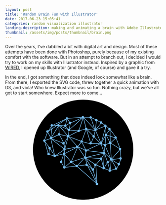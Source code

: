 ```yaml
---
layout: post
title: 'Random Brain Fun with Illustrator'
date: 2017-06-23 15:05:41
categories: random visualization illustrator
landing-description: making and animating a brain with Adobe Illustrator
thumbnail: /assets/img/posts/thumbnail/brain.png
---
```


Over the years, I've dabbled a bit with digital art and design. Most of these attempts have been done with Photoshop, purely because of my existing comfort with the software. But in an attempt to branch out, I decided I would try to work on my skills with Illustrator instead. Inspired by a graphic from [WIRED](https://www.youtube.com/watch?v=Bxp9Rh7srIg), I opened up Illustrator (and Google, of course) and gave it a try.

In the end, I got something that does indeed look somewhat like a brain. From there, I exported the SVG code, threw together a quick animation with D3, and viola! Who knew Illustrator was so fun. Nothing crazy, but we've all got to start somewhere. Expect more to come...

<style>
    #brain_viz_container {
        width: 325px;
        margin: auto;
    }

    #brain_viz {
        width: 100%;
        height: auto;
    }

    #brain_viz line {
        fill: none;
        stroke: #77bdee;
        stroke-width: 3;
    }

    #brain_viz circle:not(#background_circle) {
        fill: #77bdee;
    }
</style>

<div id="brain_viz_container">
    <svg id="brain_viz" viewBox="-50 -50 600 600">
        <circle id="background_circle" cx="250" cy="250" r="300"/>
        <line x1="356.396" y1="213.275" x2="295.861" y2="212.697"/>
        <line x1="266.287" y1="254.945" x2="356.396" y2="213.275"/>
        <line x1="262.855" y1="297.188" x2="375.528" y2="270.223"/>
        <line x1="139.737" y1="247.904" x2="80.657" y2="287.807"/>
        <line x1="56.247" y1="182.52" x2="139.737" y2="247.904"/>
        <line x1="56.247" y1="182.52" x2="106.944" y2="157.976"/>
        <line x1="135.713" y1="212.697" x2="56.247" y2="182.52"/>
        <line x1="106.944" y1="157.976" x2="135.713" y2="212.697"/>
        <line x1="177.224" y1="322.676" x2="136.987" y2="357.548"/>
        <line x1="210.754" y1="348.16" x2="177.224" y2="322.676"/>
        <line x1="273.791" y1="340.111" x2="210.754" y2="348.16"/>
        <line x1="332.804" y1="454.115" x2="273.791" y2="340.111"/>
        <line x1="260.378" y1="295.854" x2="326.099" y2="341.453"/>
        <line x1="268.426" y1="256.957" x2="260.378" y2="295.854"/>
        <line x1="240.261" y1="200.626" x2="268.426" y2="256.957"/>
        <line x1="295.25" y1="215.379" x2="240.261" y2="200.626"/>
        <line x1="314.027" y1="171.12" x2="295.25" y2="215.379"/>
        <line x1="356.945" y1="215.379" x2="314.027" y2="171.12"/>
        <line x1="377.062" y1="271.711" x2="356.945" y2="215.379"/>
        <line x1="358.287" y1="303.9" x2="377.062" y2="271.711"/>
        <line x1="373.04" y1="362.912" x2="358.287" y2="303.9"/>
        <line x1="395.841" y1="325.357" x2="373.04" y2="362.912"/>
        <line x1="410.595" y1="374.982" x2="395.841" y2="325.357"/>
        <line x1="417.971" y1="308.499" x2="464.242" y2="337.43"/>
        <line x1="449.488" y1="364.254" x2="417.971" y2="308.499"/>
        <line x1="417.3" y1="309.266" x2="476.112" y2="302.424"/>
        <line x1="379.746" y1="222.086" x2="417.3" y2="309.266"/>
        <line x1="411.936" y1="208.674" x2="379.746" y2="222.086"/>
        <line x1="472.29" y1="246.497" x2="411.936" y2="208.674"/>
        <line x1="386.453" y1="160.39" x2="446.808" y2="180.508"/>
        <line x1="410.595" y1="128.201" x2="386.453" y2="160.39"/>
        <line x1="322.075" y1="134.907" x2="295.25" y2="55.776"/>
        <line x1="268.426" y1="125.519" x2="322.075" y2="134.907"/>
        <line x1="250.99" y1="55.776" x2="268.426" y2="125.519"/>
        <line x1="171.859" y1="90.647" x2="250.99" y2="55.776"/>
        <line x1="154.423" y1="62.481" x2="171.859" y2="90.647"/>
        <line x1="57.856" y1="181.85" x2="37.738" y2="142.954"/>
        <line x1="17.62" y1="196.603" x2="57.856" y2="181.85"/>
        <line x1="49.809" y1="239.521" x2="17.62" y2="196.603"/>
        <line x1="44.444" y1="278.416" x2="49.809" y2="239.521"/>
        <line x1="323.014" y1="131.822" x2="250.99" y2="55.776"/>
        <line x1="357.616" y1="212.697" x2="323.014" y2="131.822"/>
        <line x1="386.185" y1="159.787" x2="357.616" y2="212.697"/>
        <line x1="323.014" y1="131.822" x2="386.185" y2="106.272"/>
        <line x1="330.055" y1="71.267" x2="323.014" y2="131.822"/>
        <line x1="37.738" y1="142.954" x2="154.423" y2="62.481"/>
        <line x1="65.099" y1="103.858" x2="56.247" y2="182.52"/>
        <line x1="104.53" y1="103.858" x2="65.099" y2="103.858"/>
        <line x1="142.755" y1="106.876" x2="104.53" y2="103.858"/>
        <line x1="165.287" y1="131.822" x2="142.755" y2="106.876"/>
        <line x1="223.831" y1="137.053" x2="165.287" y2="131.822"/>
        <line x1="268.693" y1="124.781" x2="223.831" y2="137.053"/>
        <line x1="241.132" y1="200.626" x2="268.693" y2="124.781"/>
        <line x1="217.795" y1="232.413" x2="241.132" y2="200.626"/>
        <line x1="160.849" y1="170.248" x2="217.795" y2="232.413"/>
        <line x1="106.944" y1="157.976" x2="160.849" y2="170.248"/>
        <line x1="56.247" y1="182.52" x2="106.944" y2="157.976"/>
        <line x1="165.287" y1="131.822" x2="104.53" y2="103.858"/>
        <line x1="160.849" y1="170.248" x2="165.287" y2="131.822"/>
        <line x1="241.132" y1="200.626" x2="160.849" y2="170.248"/>
        <line x1="217.795" y1="232.413" x2="241.132" y2="200.626"/>
        <line x1="139.737" y1="247.904" x2="217.795" y2="232.413"/>
        <line x1="160.849" y1="170.248" x2="139.737" y2="247.904"/>
        <line x1="104.53" y1="103.858" x2="106.944" y2="157.976"/>
        <line x1="142.755" y1="106.876" x2="154.423" y2="62.817"/>
        <line x1="171.538" y1="90.086" x2="142.755" y2="106.876"/>
        <line x1="165.287" y1="131.822" x2="174.139" y2="88.568"/>
        <line x1="250.99" y1="55.776" x2="165.287" y2="131.822"/>
        <line x1="223.831" y1="137.053" x2="250.99" y2="55.776"/>
        <line x1="160.849" y1="170.248" x2="223.831" y2="137.053"/>
        <line x1="135.713" y1="212.697" x2="160.849" y2="170.248"/>
        <line x1="139.737" y1="247.904" x2="135.713" y2="212.697"/>
        <line x1="137.122" y1="274.661" x2="139.737" y2="247.904"/>
        <line x1="217.795" y1="232.413" x2="137.122" y2="274.661"/>
        <line x1="178.163" y1="323.348" x2="217.795" y2="232.413"/>
        <line x1="261.452" y1="296.188" x2="178.163" y2="323.348"/>
        <line x1="396.646" y1="326.171" x2="376.125" y2="268.225"/>
        <line x1="417.3" y1="309.266" x2="396.646" y2="326.171"/>
        <line x1="472.29" y1="246.496" x2="417.3" y2="309.266"/>
        <line x1="412.338" y1="375.461" x2="417.971" y2="307.654"/>
        <line x1="326.232" y1="340.254" x2="371.699" y2="361.378"/>
        <line x1="308.335" y1="370.32" x2="326.232" y2="340.254"/>
        <line x1="261.452" y1="296.188" x2="308.335" y2="370.32"/>
        <line x1="268.493" y1="254.945" x2="261.452" y2="296.188"/>
        <line x1="217.795" y1="232.413" x2="268.493" y2="254.945"/>
        <line x1="261.452" y1="296.188" x2="217.795" y2="232.413"/>
        <line x1="213.065" y1="347.295" x2="261.452" y2="296.188"/>
        <line x1="137.122" y1="274.661" x2="137.122" y2="356.341"/>
        <line x1="178.163" y1="323.348" x2="137.122" y2="274.661"/>
        <line x1="308.335" y1="370.32" x2="334.682" y2="457.334"/>
        <line x1="273.925" y1="340.254" x2="308.335" y2="370.32"/>
        <line x1="261.452" y1="296.188" x2="273.925" y2="340.254"/>
        <line x1="357.616" y1="303.229" x2="261.452" y2="296.188"/>
        <line x1="326.232" y1="340.254" x2="357.616" y2="303.229"/>
        <line x1="376.125" y1="268.225" x2="371.699" y2="361.378"/>
        <line x1="417.971" y1="307.654" x2="376.125" y2="268.225"/>
        <line x1="412.338" y1="210.686" x2="417.971" y2="307.654"/>
        <line x1="447.344" y1="177.289" x2="412.338" y2="210.686"/>
        <line x1="412.338" y1="210.686" x2="410.595" y2="128.201"/>
        <line x1="386.185" y1="159.787" x2="412.338" y2="210.686"/>
        <line x1="380.752" y1="222.756" x2="386.185" y2="159.787"/>
        <line x1="357.616" y1="212.697" x2="380.752" y2="222.756"/>
        <line x1="386.185" y1="106.272" x2="357.616" y2="212.697"/>
        <line x1="323.014" y1="131.822" x2="360.433" y2="86.959"/>
        <line x1="314.161" y1="170.248" x2="323.014" y2="131.822"/>
        <line x1="268.693" y1="124.781" x2="314.161" y2="170.248"/>
        <line x1="295.861" y1="212.697" x2="268.693" y2="124.781"/>
        <line x1="376.125" y1="268.225" x2="268.493" y2="254.945"/>
        <line x1="380.752" y1="222.756" x2="376.125" y2="268.225"/>
        <line x1="105.25" y1="103.915" x2="160.849" y2="170.248"/>
        <line x1="56.247" y1="182.52" x2="104.53" y2="103.858"/>
        <line x1="80.657" y1="287.807" x2="56.247" y2="182.52"/>
        <line x1="49.809" y1="239.521" x2="80.657" y2="287.807"/>
        <line x1="385.024" y1="106.742" x2="386.453" y2="161.333"/>
        <line class="brain_border" x1="42.176" y1="276.404" x2="17.62" y2="193.75"/>
        <line class="brain_border" x1="134.305" y1="274.393" x2="80.657" y2="287.807"/>
        <line class="brain_border" x1="118.211" y1="322.676" x2="134.305" y2="274.393"/>
        <line class="brain_border" x1="136.987" y1="357.548" x2="118.211" y2="322.676"/>
        <line class="brain_border" x1="326.099" y1="341.453" x2="332.804" y2="454.115"/>
        <line class="brain_border" x1="449.488" y1="364.254" x2="410.595" y2="374.982"/>
        <line class="brain_border" x1="464.242" y1="337.43" x2="449.488" y2="364.254"/>
        <line class="brain_border" x1="446.808" y1="180.508" x2="472.29" y2="246.497"/>
        <line class="brain_border" x1="386.453" y1="106.742" x2="410.595" y2="128.201"/>
        <line class="brain_border" x1="358.287" y1="87.965" x2="386.453" y2="106.742"/>
        <line class="brain_border" x1="328.78" y1="71.87" x2="358.287" y2="87.965"/>
        <line class="brain_border" x1="295.25" y1="55.776" x2="328.78" y2="71.87"/>
        <line class="brain_border" x1="64.562" y1="105.401" x2="154.423" y2="62.481"/>
        <line class="brain_border" x1="37.738" y1="142.954" x2="64.562" y2="105.401"/>
        <line class="brain_border" x1="80.657" y1="287.807" x2="44.444" y2="278.416"/>
        <line class="brain_border" x1="250.99" y1="55.776" x2="295.25" y2="55.776"/>
        <line class="brain_border" x1="154.423" y1="62.481" x2="250.99" y2="55.776"/>
        <line class="brain_border" x1="17.62" y1="196.603" x2="37.738" y2="142.954"/>
        <line class="brain_border" x1="476.112" y1="302.424" x2="472.29" y2="246.496"/>
        <line class="brain_border" x1="464.242" y1="337.43" x2="476.112" y2="302.424"/>
        <line class="brain_border" x1="371.699" y1="361.378" x2="412.338" y2="375.461"/>
        <line class="brain_border" x1="137.122" y1="356.341" x2="213.065" y2="347.295"/>
        <line class="brain_border" x1="371.699" y1="361.378" x2="326.232" y2="340.254"/>
        <line class="brain_border" x1="410.595" y1="128.201" x2="447.344" y2="177.289"/>
        <line class="brain_border" x1="211.5" y1="348" x2="332.804" y2="455.5"/>
        <circle cx="294.654" cy="56.776" r="7.042"/>
        <circle cx="248.003" cy="55.167" r="7.042"/>
        <circle cx="152.827" cy="62.817" r="7.042"/>
        <circle cx="170.542" cy="88.568" r="7.042"/>
        <circle cx="268.098" cy="124.781" r="7.041"/>
        <circle cx="312.565" cy="169.248" r="7.042"/>
        <circle cx="323.417" cy="131.822" r="7.042"/>
        <circle cx="328.458" cy="72.267" r="7.041"/>
        <circle cx="356.836" cy="86.959" r="7.042"/>
        <circle cx="382.587" cy="106.272" r="7.042"/>
        <circle cx="407.131" cy="126.391" r="7.042"/>
        <circle cx="443.747" cy="177.289" r="7.042"/>
        <circle cx="165.69" cy="130.822" r="7.042"/>
        <circle cx="223.234" cy="137.053" r="7.041"/>
        <circle cx="143.158" cy="105.876" r="7.041"/>
        <circle cx="101.934" cy="103.858" r="7.041"/>
        <circle cx="105.348" cy="157.976" r="7.041"/>
        <circle cx="58.65" cy="180.52" r="7.041"/>
        <circle cx="36.141" cy="140.674" r="7.042"/>
        <circle cx="62.502" cy="103.858" r="7.041"/>
        <circle cx="18.041" cy="195.603" r="7.041"/>
        <circle cx="49.218" cy="240.119" r="7.042"/>
        <circle cx="42.994" cy="275.667" r="7.042"/>
        <circle cx="79.597" cy="287.285" r="7.042"/>
        <circle cx="135.525" cy="273.661" r="7.041"/>
        <circle cx="118.614" cy="323.347" r="7.042"/>
        <circle cx="137.525" cy="356.341" r="7.041"/>
        <circle cx="178.566" cy="323.348" r="7.041"/>
        <circle cx="211.469" cy="347.295" r="7.041"/>
        <circle cx="270.329" cy="340.254" r="7.042"/>
        <circle cx="332.085" cy="455.334" r="7.041"/>
        <circle cx="307.738" cy="369.321" r="7.041"/>
        <circle cx="322.635" cy="340.254" r="7.042"/>
        <circle cx="372.103" cy="360.378" r="7.041"/>
        <circle cx="408.741" cy="375.461" r="7.041"/>
        <circle cx="446.562" cy="363.28" r="7.042"/>
        <circle cx="463.326" cy="336.535" r="7.042"/>
        <circle cx="397.049" cy="325.171" r="7.041"/>
        <circle cx="357.02" cy="303.229" r="7.042"/>
        <circle cx="262.855" cy="297.188" r="7.042"/>
        <circle cx="375.528" cy="270.225" r="7.041"/>
        <circle cx="266.287" cy="254.945" r="7.041"/>
        <circle cx="214.199" cy="232.413" r="7.042"/>
        <circle cx="240.536" cy="200.626" r="7.042"/>
        <circle cx="294.266" cy="211.697" r="7.042"/>
        <circle cx="357.02" cy="212.697" r="7.042"/>
        <circle cx="380.156" cy="222.756" r="7.042"/>
        <circle cx="411.741" cy="209.686" r="7.041"/>
        <circle cx="386.587" cy="160.787" r="7.042"/>
        <circle cx="160.252" cy="169.248" r="7.041"/>
        <circle cx="132.117" cy="212.697" r="7.041"/>
        <circle cx="138.141" cy="246.904" r="7.041"/>
        <circle cx="473.516" cy="302.424" r="7.041"/>
        <circle cx="470.693" cy="245.496" r="7.042"/>
        <circle cx="417.374" cy="307.654" r="7.041"/>
    </svg>
</div>

<script>
    function animate_brain() {
        var available_lines = brain_svg.selectAll('line:not(.tbd):not(.brain_border)');

        if (available_lines.size() == 0) return;

        var ix = Math.floor(Math.random() * available_lines.size());

        var l1 = d3.select(available_lines._groups[0][ix]);
        var l2 = brain_svg.append('line')
            .attr('x1', l1.attr('x2'))
            .attr('y1', l1.attr('y2'))
            .attr('x2', l1.attr('x2'))
            .attr('y2', l1.attr('y2'));

        var x1 = l1.attr('x1'),
            y1 = l1.attr('y1');

        l2.transition().duration(1000).delay(200)
            .attr('x1', x1)
            .attr('y1', y1);

        l1.transition().duration(1000)
            .attr('x2', x1)
            .attr('y2', y1)
            .transition().delay(2000)
            .remove();
    }

    var brain_svg = d3.select('#brain_viz');
    var lines = brain_svg.selectAll('line'),
        dots  = brain_svg.selectAll('circle');

    var brain_interval = setInterval(function() {
        animate_brain();
    }, 200);

    $(window).blur(function() {
        clearInterval(brain_interval);
    });

    $(window).focus(function() {
        brain_interval = setInterval(function() {
            animate_brain();
        }, 200);
    });
</script>


